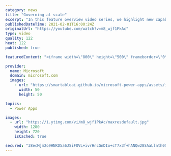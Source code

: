 ```yaml
---
category: news
title: "Governing at scale"
excerpt: "In this feature overview video series, we highlight new capabilities included in the latest update to Microsoft Power Apps.  Microsoft's Power Platform is a rich ecosystem of more than three hundred Microsoft and non-Microsoft connectors that can be leveraged by apps and flows. We are proud to introduce"
publishedDateTime: 2021-02-01T16:00:24Z
originalUrl: "https://youtube.com/watch?v=m8_wjf1PkAc"
type: video
quality: 122
heat: 122
published: true

featuredContent: "<iframe width=\"800\" height=\"500\" frameborder=\"0\" src=\"https://www.youtube.com/embed/m8_wjf1PkAc\" allow=\"accelerometer; autoplay; encrypted-media; gyroscope; picture-in-picture\" allowfullscreen></iframe>"

provider:
  name: Microsoft
  domain: microsoft.com
  images:
    - url: "https://smartableai.github.io/microsoft-power-apps/assets/images/organizations/microsoft.com-50x50.jpg"
      width: 50
      height: 50

topics:
  - Power Apps

images:
  - url: "https://i.ytimg.com/vi/m8_wjf1PkAc/maxresdefault.jpg"
    width: 1280
    height: 720
    isCached: true

secured: "38ecMjm2o9HNKD5a6JSiFOVL+ivrHncGnDIo+cT7x3f+hANQw28SAaLlnth0S4y1mlMMVYzJActp18itq77LaVRl/tZfnBEZ7RF+zjLAAMuV2692kqJL3mJXxFNzEzf62hEKQ3981jhLUPsXhn8IGjrMHDnN6tiWCwKWYlgZIi1SZmS2iIDBI0OsSamp6p9lvYJ5pacRxM5ZB8LuIy+ANn4gyUstJSaIBXGARnuV1CGUNPkD3G0brQMeT2vJJ11Lb2LhrUYD02C7rQwDRo6bcSRvf5Uh4A0VpPrp3cFJZUbekUxvw67eEQgUeiEfRXJYUQuGEPFg540H//a6jB1FBmSnzV9myXGEZRlGVnN9yHGvguFiFC0VxtYHkTGpOtOe9BAYxKMKFh0IeYutIEDJ3UcxxgkX7+uozIGvnwLeQIY=;EliMeS1Fj9G7n+CduO4OwQ=="
---
```


